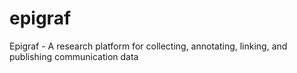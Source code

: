 # epigraf
Epigraf - A research platform for collecting, annotating, linking, and publishing communication data
